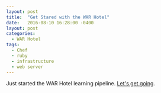 ```yaml
---
layout: post
title:  "Get Stared with the WAR Hotel"
date:   2016-08-10 16:28:00 -0400
layout: post
categories:
  - WAR Hotel
tags:
  - Chef
  - ruby
  - infrastructure
  - web server
---
```


Just started the WAR Hotel learning pipeline. [Let's get going](/war-hotel/war-hotel-part1).
